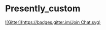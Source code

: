 # Presently_custom

[![Gitter](https://badges.gitter.im/Join Chat.svg)](https://gitter.im/balasphilip/Presently_custom?utm_source=badge&utm_medium=badge&utm_campaign=pr-badge&utm_content=badge)